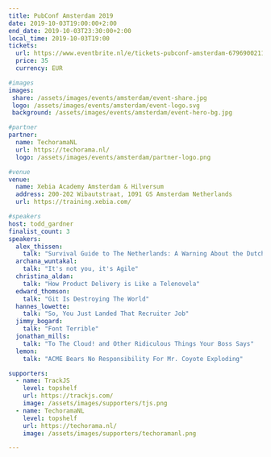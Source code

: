 ```yaml
---
title: PubConf Amsterdam 2019
date: 2019-10-03T19:00:00+2:00
end_date: 2019-10-03T23:30:00+2:00
local_time: 2019-10-03T19:00
tickets:
  url: https://www.eventbrite.nl/e/tickets-pubconf-amsterdam-67969002115
  price: 35
  currency: EUR

#images
images:
 share: /assets/images/events/amsterdam/event-share.jpg
 logo: /assets/images/events/amsterdam/event-logo.svg
 background: /assets/images/events/amsterdam/event-hero-bg.jpg

#partner
partner:
  name: TechoramaNL
  url: https://techorama.nl/
  logo: /assets/images/events/amsterdam/partner-logo.png

#venue
venue:
  name: Xebia Academy Amsterdam & Hilversum
  address: 200-202 Wibautstraat, 1091 GS Amsterdam Netherlands
  url: https://training.xebia.com/

#speakers
host: todd_gardner
finalist_count: 3
speakers:
  alex_thissen:
    talk: "Survival Guide to The Netherlands: A Warning About the Dutch People."
  archana_wuntakal:
    talk: "It's not you, it's Agile"
  christina_aldan:
    talk: "How Product Delivery is Like a Telenovela"
  edward_thomson:
    talk: "Git Is Destroying The World"
  hannes_lowette:
    talk: "So, You Just Landed That Recruiter Job"
  jimmy_bogard:
    talk: "Font Terrible"
  jonathan_mills:
    talk: "To The Cloud! and Other Ridiculous Things Your Boss Says"
  lemon:
    talk: "ACME Bears No Responsibility For Mr. Coyote Exploding"

supporters:
  - name: TrackJS
    level: topshelf
    url: https://trackjs.com/
    image: /assets/images/supporters/tjs.png
  - name: TechoramaNL
    level: topshelf
    url: https://techorama.nl/
    image: /assets/images/supporters/techoramanl.png

---
```

